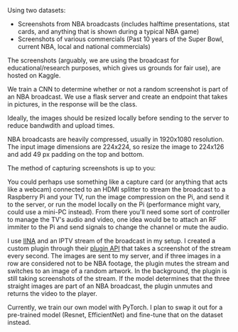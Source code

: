 Using two datasets:
- Screenshots from NBA broadcasts (includes halftime presentations, stat cards, and anything that is shown during a typical NBA game)
- Screenshots of various commercials (Past 10 years of the Super Bowl, current NBA, local and national commercials)

The screenshots (arguably, we are using the broadcast for educational/research purposes, which gives us grounds for fair use), are hosted on Kaggle.

We train a CNN to determine whether or not a random screenshot is part of an NBA broadcast.
We use a flask server and create an endpoint that takes in pictures, in the response will be the class.

Ideally, the images should be resized locally before sending to the server to reduce bandwdith and upload times.

NBA broadcasts are heavily compressed, usually in 1920x1080 resolution.
The input image dimensions are 224x224, so resize the image to 224x126 and add 49 px padding on the top and bottom.

The method of capturing screenshots is up to you: 

You could perhaps use something like a capture card (or anything that acts like a webcam) connected to an HDMI splitter to stream the broadcast to a Raspberry Pi and your TV, run the image compression on the Pi, and send it to the server, or run the model locally on the Pi (performance might vary, could use a mini-PC instead). From there you'll need some sort of controller to manage the TV's audio and video, one idea would be to attach an RF immiter to the Pi and send signals to change the channel or mute the audio.

I use [IINA](https://iina.io) and an IPTV stream of the broadcast in my setup. I created a custom plugin through their [plugin API](https://docs.iina.io) that takes a screenshot of the stream every second. The images are sent to my server, and if three images in a row are considered not to be NBA footage, the plugin mutes the stream and switches to an image of a random artwork.
In the background, the plugin is still taking screenshots of the stream. If the model determines that the three straight images are part of an NBA broadcast, the plugin unmutes and returns the video to the player.


Currently, we train our own model with PyTorch. I plan to swap it out for a pre-trained model (Resnet, EfficientNet) and fine-tune that on the dataset instead.
